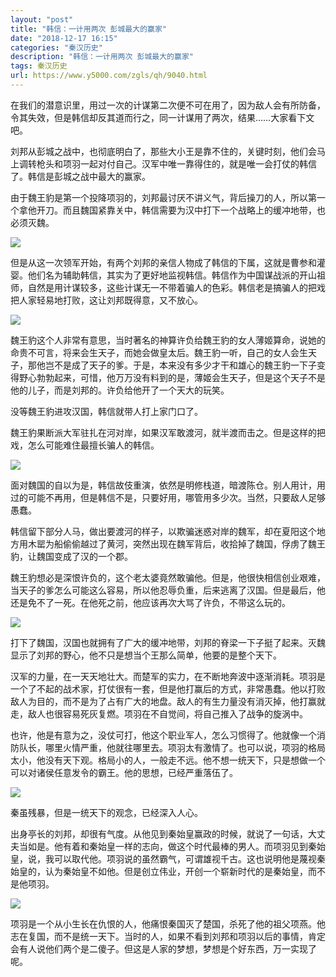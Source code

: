 ```yaml
---
layout: "post"
title: "韩信：一计用两次 彭城最大的赢家"
date: "2018-12-17 16:15"
categories: "秦汉历史"
description: "韩信：一计用两次 彭城最大的赢家"
tags: 秦汉历史
url: https://www.y5000.com/zgls/qh/9040.html
---
```






在我们的潜意识里，用过一次的计谋第二次便不可在用了，因为敌人会有所防备，令其失效，但是韩信却反其道而行之，同一计谋用了两次，结果……大家看下文吧。

刘邦从彭城之战中，也彻底明白了，那些大小王是靠不住的，关键时刻，他们会马上调转枪头和项羽一起对付自己。汉军中唯一靠得住的，就是唯一会打仗的韩信了。韩信是彭城之战中最大的赢家。

由于魏王豹是第一个投降项羽的，刘邦最讨厌不讲义气，背后操刀的人，所以第一个拿他开刀。而且魏国紧靠关中，韩信需要为汉中打下一个战略上的缓冲地带，也必须灭魏。

![](https://img.y5000.com/uploads/allimg/170103/8-1F103153514432.jpg)

但是从这一次领军开始，有两个刘邦的亲信人物成了韩信的下属，这就是曹参和灌婴。他们名为辅助韩信，其实为了更好地监视韩信。韩信作为中国谋战派的开山祖师，自然是用计谋较多，这些计谋无一不带着骗人的色彩。韩信老是搞骗人的把戏把人家轻易地打败，这让刘邦既得意，又不放心。

![](https://img.y5000.com/uploads/allimg/170103/8-1F103153522105.jpg)

魏王豹这个人非常有意思，当时著名的神算许负给魏王豹的女人薄姬算命，说她的命贵不可言，将来会生天子，而她会做皇太后。魏王豹一听，自己的女人会生天子，那他岂不是成了天子的爹。于是，本来没有多少才干和雄心的魏王豹一下子变得野心勃勃起来，可惜，他万万没有料到的是，薄姬会生天子，但是这个天子不是他的儿子，而是刘邦的。许负给他开了一个天大的玩笑。

没等魏王豹进攻汉国，韩信就带人打上家门口了。

魏王豹果断派大军驻扎在河对岸，如果汉军敢渡河，就半渡而击之。但是这样的把戏，怎么可能难住最擅长骗人的韩信。

![](https://img.y5000.com/uploads/allimg/170103/8-1F103153531312.jpg)

面对魏国的自以为是，韩信故伎重演，依然是明修栈道，暗渡陈仓。别人用计，用过的可能不再用，但是韩信不是，只要好用，哪管用多少次。当然，只要敌人足够愚蠢。

韩信留下部分人马，做出要渡河的样子，以欺骗迷惑对岸的魏军，却在夏阳这个地方用木罂为船偷偷越过了黄河，突然出现在魏军背后，收拾掉了魏国，俘虏了魏王豹，让魏国变成了汉的一个郡。

魏王豹想必是深恨许负的，这个老太婆竟然敢骗他。但是，他很快相信创业艰难，当天子的爹怎么可能这么容易，所以他忍辱负重，后来逃离了汉国。但是最后，他还是免不了一死。在他死之前，他应该再次大骂了许负，不带这么玩的。

![](https://img.y5000.com/uploads/allimg/170103/8-1F103153540R2.jpg)

打下了魏国，汉国也就拥有了广大的缓冲地带，刘邦的脊梁一下子挺了起来。灭魏显示了刘邦的野心，他不只是想当个王那么简单，他要的是整个天下。

汉军的力量，在一天天地壮大。而楚军的实力，在不断地奔波中逐渐消耗。项羽是一个了不起的战术家，打仗很有一套，但是他打赢后的方式，非常愚蠢。他以打败敌人为目的，而不是为了占有广大的地盘。敌人的有生力量没有消灭掉，他打赢就走，敌人也很容易死灰复燃。项羽在不自觉间，将自己推入了战争的旋涡中。

也许，他是有意为之，没仗可打，他这个职业军人，怎么习惯得了。他就像一个消防队长，哪里火情严重，他就往哪里去。项羽太有激情了。也可以说，项羽的格局太小，他没有天下观。格局小的人，一般走不远。他不想一统天下，只是想做一个可以对诸侯任意发令的霸王。他的思想，已经严重落伍了。

![](https://img.y5000.com/uploads/allimg/170103/8-1F10315354TJ.jpg)

秦虽残暴，但是一统天下的观念，已经深入人心。

出身亭长的刘邦，却很有气度。从他见到秦始皇赢政的时候，就说了一句话，大丈夫当如是。他有着和秦始皇一样的志向，做这个时代最棒的男人。而项羽见到秦始皇，说，我可以取代他。项羽说的虽然霸气，可谓雄视千古。这也说明他是蔑视秦始皇的，认为秦始皇不如他。但是创立伟业，开创一个崭新时代的是秦始皇，而不是他项羽。

![](https://img.y5000.com/uploads/allimg/170103/8-1F10315355B28.jpg)

项羽是一个从小生长在仇恨的人，他痛恨秦国灭了楚国，杀死了他的祖父项燕。他志在复国，而不是统一天下。当时的人，如果不看到刘邦和项羽以后的事情，肯定会有人说他们两个是二傻子。但这是人家的梦想，梦想是个好东西，万一实现了呢。

